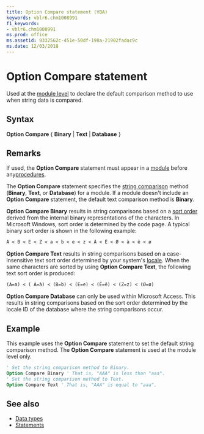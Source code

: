 ```yaml
---
title: Option Compare statement (VBA)
keywords: vblr6.chm1008991
f1_keywords:
- vblr6.chm1008991
ms.prod: office
ms.assetid: 9332562c-451e-50df-198a-21902fadac9c
ms.date: 12/03/2018
---
```



# Option Compare statement

Used at the [module level](../../Glossary/vbe-glossary.md#module-level) to declare the default comparison method to use when string data is compared.

## Syntax

**Option Compare** { **Binary** | **Text** | **Database** }

## Remarks

If used, the **Option Compare** statement must appear in a [module](../../Glossary/vbe-glossary.md#module) before any[procedures](../../Glossary/vbe-glossary.md#procedure).

The **Option Compare** statement specifies the [string comparison](../../Glossary/vbe-glossary.md#string-comparison) method (**Binary**, **Text**, or **Database**) for a module. If a module doesn't include an **Option Compare** statement, the default text comparison method is **Binary**.

**Option Compare Binary** results in string comparisons based on a [sort order](../../Glossary/vbe-glossary.md#sort-order) derived from the internal binary representations of the characters. In Microsoft Windows, sort order is determined by the code page. A typical binary sort order is shown in the following example:

```vb
A < B < E < Z < a < b < e < z < À < Ê < Ø < à < ê < ø 

```

**Option Compare Text** results in string comparisons based on a case-insensitive text sort order determined by your system's [locale](../../Glossary/vbe-glossary.md#locale). When the same characters are sorted by using **Option Compare Text**, the following text sort order is produced:

```vb
(A=a) < ( À=à) < (B=b) < (E=e) < (Ê=ê) < (Z=z) < (Ø=ø) 

```

**Option Compare Database** can only be used within Microsoft Access. This results in string comparisons based on the sort order determined by the locale ID of the database where the string comparisons occur.

## Example

This example uses the **Option Compare** statement to set the default string comparison method. The **Option Compare** statement is used at the module level only.


```vb
' Set the string comparison method to Binary. 
Option Compare Binary ' That is, "AAA" is less than "aaa". 
' Set the string comparison method to Text. 
Option Compare Text ' That is, "AAA" is equal to "aaa". 

```

## See also

- [Data types](data-type-summary.md)
- [Statements](../statements.md)
